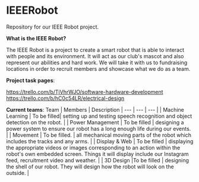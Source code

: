 # IEEERobot
Repository for our IEEE Robot project.

__What is the IEEE Robot?__

The IEEE Robot is a project to create a smart robot that is able to interact with people and its environment. 
It will act as our club's mascot and also represent our abilities and hard work.
We will take it with us to fundraising locations in order to recruit members and showcase what we do as a team.

**Project task pages**:

https://trello.com/b/TjVhrWJO/software-hardware-development
https://trello.com/b/hC0c54LR/electrical-design

**Current teams**:
Team | Members | Description
| --- | --- | --- |
| Machine Learning | To be filled|  setting up and testing speech recognition and object detection on the robot. |
| Power Management | To be filled |  designing a power system to ensure our robot has a long enough life during our events. |
| Movement |  To be filled. |  all mechanical moving parts of the robot which includes the tracks and any arms. |
| Display & Web | To be filled |  displaying the appropriate videos or images corresponding to an action within the robot's own embedded screen. Things it will display include our Instagram feed, recruitment video and weather. |
| 3D Design |To be filled |  designing the shell of our robot. They will design how the robot will look on the outside. |

